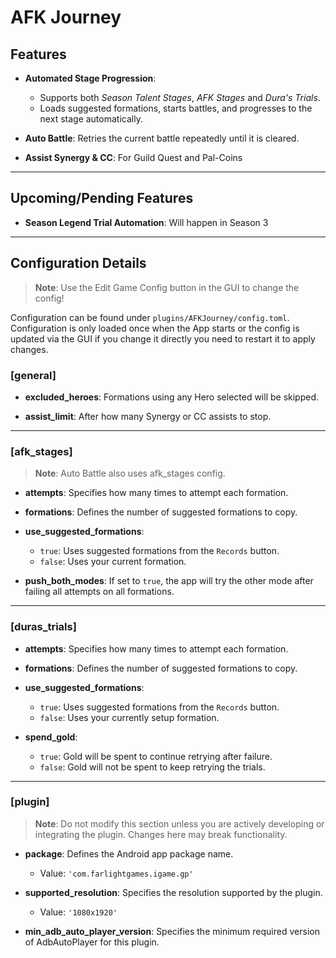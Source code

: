 # AFK Journey

## Features
- **Automated Stage Progression**: 
  - Supports both *Season Talent Stages*, *AFK Stages* and *Dura's Trials*.
  - Loads suggested formations, starts battles, and progresses to the next stage automatically.

- **Auto Battle**: Retries the current battle repeatedly until it is cleared.

- **Assist Synergy & CC**: For Guild Quest and Pal-Coins
---

## Upcoming/Pending Features
- **Season Legend Trial Automation**: Will happen in Season 3

---

## Configuration Details
> **Note**: Use the Edit Game Config button in the GUI to change the config!

Configuration can be found under `plugins/AFKJourney/config.toml`.  
Configuration is only loaded once when the App starts or the config is updated via the GUI if you change it directly you need to restart it to apply changes.

### [general]

- **excluded_heroes**: Formations using any Hero selected will be skipped.

- **assist_limit**: After how many Synergy or CC assists to stop.
---

### [afk_stages]
> **Note**: Auto Battle also uses afk_stages config.

- **attempts**: Specifies how many times to attempt each formation.

- **formations**: Defines the number of suggested formations to copy.

- **use_suggested_formations**: 
  - `true`: Uses suggested formations from the `Records` button.
  - `false`: Uses your current formation.

- **push_both_modes**: If set to `true`, the app will try the other mode after failing all attempts on all formations.

---

### [duras_trials]

- **attempts**: Specifies how many times to attempt each formation.

- **formations**: Defines the number of suggested formations to copy.

- **use_suggested_formations**: 
  - `true`: Uses suggested formations from the `Records` button.
  - `false`: Uses your currently setup formation.

- **spend_gold**: 
  - `true`: Gold will be spent to continue retrying after failure.
  - `false`: Gold will not be spent to keep retrying the trials.

---

### [plugin]

> **Note**: Do not modify this section unless you are actively developing or integrating the plugin. Changes here may break functionality.

- **package**: Defines the Android app package name.
  - Value: `'com.farlightgames.igame.gp'`

- **supported_resolution**: Specifies the resolution supported by the plugin.
  - Value: `'1080x1920'`

- **min_adb_auto_player_version**: Specifies the minimum required version of AdbAutoPlayer for this plugin.
